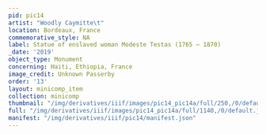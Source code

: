 ```yaml
---
pid: pic14
artist: "Woodly Caymitte\t"
location: Bordeaux, France
commemorative_style: NA
label: Statue of enslaved woman Modeste Testas (1765 – 1870) 
_date: '2019'
object_type: Monument
concerning: Haiti, Ethiopia, France
image_credit: Unknown Passerby
order: '13'
layout: minicomp_item
collection: minicomp
thumbnail: "/img/derivatives/iiif/images/pic14_pic14a/full/250,/0/default.jpg"
full: "/img/derivatives/iiif/images/pic14_pic14a/full/1140,/0/default.jpg"
manifest: "/img/derivatives/iiif/pic14/manifest.json"
---
```

